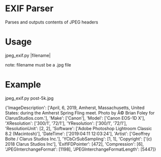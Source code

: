 # EXIF Parser
Parses and outputs contents of JPEG headers

# Usage

jpeg_exif.py |filename|

note: filename must be a .jpg file

# Example

jpeg_exif.py post-5k.jpg

{'ImageDescription': \['April, 6, 2019, Amherst, Massachusetts, United States:  during the Amherst Spring Fling meet. Photo by Â© Brian Foley for ClarusStudios.com.'], 'Make': \['Canon'], 'Model': \['Canon EOS-1D X'], 'XResolution': \['300/1', '72/1'], 'YResolution': \['300/1', '72/1'], 'ResolutionUnit': \[2, 2], 'Software': \['Adobe Photoshop Lightroom Classic 8.2 (Macintosh)'], 'DateTime': \['2019:04:11 12:03:24'], 'Artist': \['Geoffrey Bolte / Clarus Studios Inc.'], 'YCbCrSubSampling': \[1, 1], 'Copyright': \['(c) 2018 Clarus Studios Inc'], 'ExifIFDPointer': \[472], 'Compression': \[6], 'JPEGInterchangeFormat': \[1198], 'JPEGInterchangeFormatLength': \[5447]}
